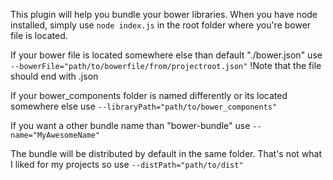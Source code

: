 
This plugin will help you bundle your bower libraries.
When you have node installed, simply use `node index.js` in the root folder where you're bower file is located.

If your bower file is located somewhere else than default "./bower.json" use
``--bowerFile="path/to/bowerfile/from/projectroot.json"``
!Note that the file should end with .json

If your bower_components folder is named differently or its located somewhere else use
``--libraryPath="path/to/bower_components"``

If you want a other bundle name than "bower-bundle" use
``--name="MyAwesomeName"``

The bundle will be distributed by default in the same folder. That's not what I liked for my projects so use
``--distPath="path/to/dist"``
